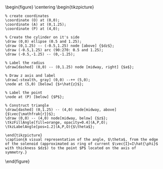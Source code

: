 \begin{figure}
    \centering
    \begin{tikzpicture}

    % create coordinates
    \coordinate (O) at (0,0);
    \coordinate (A) at (0,1.25);
    \coordinate (P) at (4,0);

    % Create the cylinder on it's side
    \draw (0,0) ellipse (0.5 and 1.25);
    \draw (0,1.25) -- (-0.5,1.25) node [above] {$dz$};
    \draw (-0.5,1.25) arc (90:270: 0.5 and 1.25);
    \draw (-0.5,-1.25) -- (0,-1.25);

    % Label the radius
    \draw[dashed] (0,0) -- (0,1.25) node [midway, right] {$a$};

    % Draw z axis and label
    \draw[-stealth, gray] (0,0) --++ (5,0);
    \node at (5,0) [below] {$+\hat{z}$};

    % Label the point
    \node at (P) [below] {$P$};

    % Construct triangle
    \draw[dashed] (0,1.25) -- (4,0) node[midway, above] {$\vec{\mathfrak{r}}$};
    \draw (0,0) -- (4,0) node[midway, below] {$z$};
    \tkzFillAngle[fill=orange, opacity=0.4](A,P,O);
    \tkzLabelAngle[pos=1.2](A,P,O){$\theta$};

    \end{tikzpicture}
    \caption{A visual representation of the angle, $\theta$, from the edge of the solenoid (approximated as ring of current $\vec{I}=I\hat{\phi}$ with thickness $dz$) to the point $P$ located on the axis of symmetry.}
\end{figure}